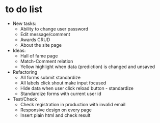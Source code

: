 # to do list

-  New tasks:
   -  Ability to change user password
   -  Edit message/comment
   -  Awards CRUD
   -  About the site page
-  Ideas:
   -  Hall of fame page
   -  Match-Comment relation
   -  Yellow highlight when data (prediction) is changed and unsaved
-  Refactoring
   -  All forms submit standardize
   -  All labels click shout make input focused
   -  Hide data when user click reload button - standardize
   -  Standardize forms with current user id
-  Test/Check
   -  Check registration in production with invalid email
   -  Responsive design on every page
   -  Insert plain html and check result
